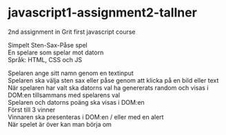 # javascript1-assignment2-tallner
2nd assignment in Grit first javascript course


Simpelt Sten-Sax-Påse spel  
En spelare som spelar mot datorn  
Språk: HTML, CSS och JS  

Spelaren ange sitt namn genom en textinput  
Spelaren ska välja sten sax eller påse genom att klicka på en bild eller text   
När spelaren har valt ska datorns val ha genererats random och visas i DOM:en tillsammans med spelarens val  
Spelaren och datorns poäng ska visas i DOM:en  
Först till 3 vinner  
Vinnaren ska presenteras i DOM:en / eller med en alert  
När spelet är över kan man börja om   
